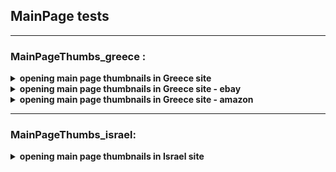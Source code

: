 
## MainPage   tests
----


### MainPageThumbs_greece :

<details><summary><strong>opening main page thumbnails in Greece site</strong></summary> 
<p> 
  
- open the main page
- open all thumbnails in different tabs, and check if any of them  failed to open
- if we managed to open all products correctly, there will be no fails
</p>
</details> 

<details><summary><strong>opening main page thumbnails in Greece site - ebay</strong></summary>  
<p> 
     
- open the main ebay page
- open all thumbnails in different tabs, and check if any of them  failed to open
- if we managed to open all products correctly, there will be no fails
</p>
</details> 

<details><summary><strong>opening main page thumbnails in Greece site - amazon</strong></summary> 
<p> 
    
- open the main amzon page
- open all thumbnails in different tabs, and check if any of them  failed to open
- if we managed to open all products correctly, there will be no fails
</p>
</details> 
 
----

### MainPageThumbs_israel:

<details><summary><strong>opening main page thumbnails in Israel site</strong></summary> 
<p> 
    
- open the main page
- open all thumbnails in different tabs, and check if any of them  failed to open
- if we managed to open all products correctly, there will be no fails
</p>
</details> 

   